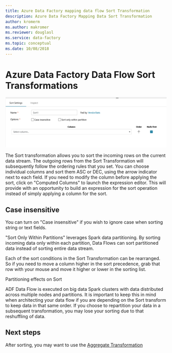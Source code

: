 ```yaml
---
title: Azure Data Factory mapping data flow Sort Transformation
description: Azure Data Factory Mapping Data Sort Transformation
author: kromerm
ms.author: makromer
ms.reviewer: douglasl
ms.service: data-factory
ms.topic: conceptual
ms.date: 10/08/2018
---
```


# Azure Data Factory Data Flow Sort Transformations



![Sort settings](media/data-flow/sort.png "Sort")

The Sort transformation allows you to sort the incoming rows on the current data stream. The outgoing rows from the Sort Transformation will subsequently follow the ordering rules that you set. You can choose individual columns and sort them ASC or DEC, using the arrow indicator next to each field. If you need to modify the column before applying the sort, click on "Computed Columns" to launch the expression editor. This will provide with an opportunity to build an expression for the sort operation instead of simply applying a column for the sort.

## Case insensitive
You can turn on "Case insensitive" if you wish to ignore case when sorting string or text fields.

"Sort Only Within Partitions" leverages Spark data partitioning. By sorting incoming data only within each partition, Data Flows can sort partitioned data instead of sorting entire data stream.

Each of the sort conditions in the Sort Transformation can be rearranged. So if you need to move a column higher in the sort precedence, grab that row with your mouse and move it higher or lower in the sorting list.

Partitioning effects on Sort

ADF Data Flow is executed on big data Spark clusters with data distributed across multiple nodes and partitions. It is important to keep this in mind when architecting your data flow if you are depending on the Sort transform to keep data in that same order. If you choose to repartition your data in a subsequent transformation, you may lose your sorting due to that reshuffling of data.

## Next steps

After sorting, you may want to use the [Aggregate Transformation](data-flow-aggregate.md)
